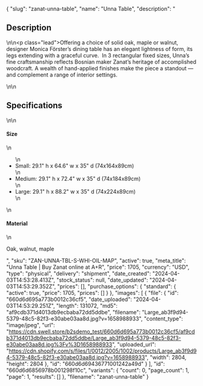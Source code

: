 {
  "slug": "zanat-unna-table",
  "name": "Unna Table",
  "description": "<h2>Description</h2>\n<!-- split -->\n<p class=\"lead\">Offering a choice of solid oak, maple or walnut, designer Monica Förster’s dining table has an elegant lightness of form, its legs extending with a graceful curve.  In 3 rectangular fixed sizes, Unna’s fine craftsmanship reflects Bosnian maker Zanat’s heritage of accomplished woodcraft. A wealth of hand-applied finishes make the piece a standout — and complement a range of interior settings. </p>\n<!-- split -->\n<h2>Specifications</h2>\n<!-- split -->\n<h4>Size</h4>\n<ul>\n<li>Small: 29.1\" h x 64.6\" w x 35\" d (74x164x89cm)</li>\n<li>Medium: 29.1\" h x 72.4\" w x 35\" d (74x184x89cm)</li>\n<li>Large: 29.1\" h x 88.2\" w x 35\" d (74x224x89cm)</li>\n</ul>\n<h4>Material</h4>\n<p>Oak, walnut, maple</p>",
  "sku": "ZAN-UNNA-TBL-S-WHI-OIL-MAP",
  "active": true,
  "meta_title": "Unna Table | Buy Zanat online at A+R",
  "price": 1705,
  "currency": "USD",
  "type": "physical",
  "delivery": "shipment",
  "date_created": "2024-04-03T14:53:28.413Z",
  "stock_status": null,
  "date_updated": "2024-04-03T14:53:29.352Z",
  "prices": [],
  "purchase_options": {
    "standard": {
      "active": true,
      "price": 1705,
      "prices": []
    }
  },
  "images": [
    {
      "file": {
        "id": "660d6d695a773b0012c36cf5",
        "date_uploaded": "2024-04-03T14:53:29.251Z",
        "length": 131072,
        "md5": "af9cdb371d4013db9ecbaba72dd5ddbe",
        "filename": "Large_ab3f9d94-5379-48c5-82f3-e30abe03aa8d.jpg?v=1658988933",
        "content_type": "image/jpeg",
        "url": "https://cdn.swell.store/b2sdemo_test/660d6d695a773b0012c36cf5/af9cdb371d4013db9ecbaba72dd5ddbe/Large_ab3f9d94-5379-48c5-82f3-e30abe03aa8d.jpg%3Fv%3D1658988933",
        "uploaded_url": "https://cdn.shopify.com/s/files/1/0012/2005/1002/products/Large_ab3f9d94-5379-48c5-82f3-e30abe03aa8d.jpg?v=1658988933",
        "width": 2804,
        "height": 2804
      },
      "id": "660d6d69436771001242a49d"
    }
  ],
  "id": "660d6d6856978b001298f10c",
  "variants": {
    "count": 0,
    "page_count": 1,
    "page": 1,
    "results": []
  },
  "filename": "zanat-unna-table"
}